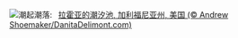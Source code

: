 ![](https://www.bing.com/th?id=OHR.CaliforniaTidepool_ZH-CN6273815361_UHD.jpg&w=1000)潮起潮落:&nbsp;&ensp;[拉霍亚的潮汐池‌, 加利福尼亚州, 美国 (© Andrew Shoemaker/DanitaDelimont.com)](https://www.bing.com/th?id=OHR.CaliforniaTidepool_ZH-CN6273815361_UHD.jpg)
<br><br/>

